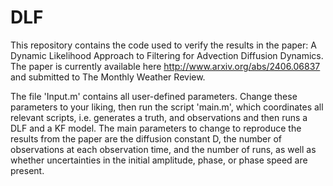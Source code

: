 # DLF
This repository contains the code used to verify the results in the paper: A Dynamic Likelihood Approach to Filtering for Advection Diffusion Dynamics. The paper is currently available here http://www.arxiv.org/abs/2406.06837 and submitted to The Monthly Weather Review.

The file 'Input.m' contains all user-defined parameters. Change these parameters to your liking, then run the script 'main.m', which coordinates all relevant scripts, i.e. generates a truth, and observations and then runs a DLF and a KF model.
The main parameters to change to reproduce the results from the paper are the diffusion constant D, the number of observations at each observation time, and the number of runs, as well as whether uncertainties in the initial amplitude, phase, or phase speed are present.


